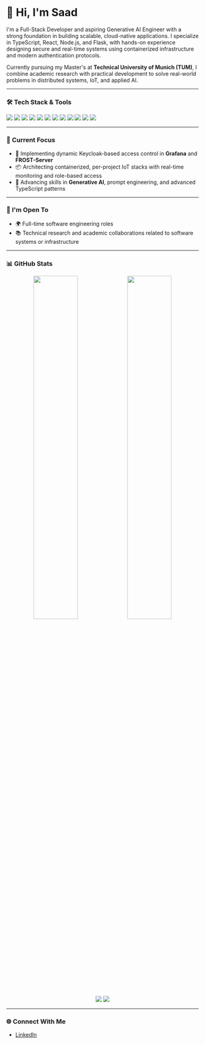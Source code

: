 # 👋 Hi, I'm Saad

I'm a Full-Stack Developer and aspiring Generative AI Engineer with a strong foundation in building scalable, cloud-native applications. I specialize in TypeScript, React, Node.js, and Flask, with hands-on experience designing secure and real-time systems using containerized infrastructure and modern authentication protocols.

Currently pursuing my Master's at **Technical University of Munich (TUM)**, I combine academic research with practical development to solve real-world problems in distributed systems, IoT, and applied AI.

---

### 🛠️ Tech Stack & Tools

<p>
  <img src="https://img.shields.io/badge/-TypeScript-3178C6?style=flat&logo=typescript&logoColor=white" />
  <img src="https://img.shields.io/badge/-React-61DAFB?style=flat&logo=react&logoColor=black" />
  <img src="https://img.shields.io/badge/-Node.js-339933?style=flat&logo=node.js&logoColor=white" />
  <img src="https://img.shields.io/badge/-NestJS-E0234E?style=flat&logo=nestjs&logoColor=white" />
  <img src="https://img.shields.io/badge/-Flask-000000?style=flat&logo=flask&logoColor=white" />
  <img src="https://img.shields.io/badge/-Docker-2496ED?style=flat&logo=docker&logoColor=white" />
  <img src="https://img.shields.io/badge/-PostgreSQL-4169E1?style=flat&logo=postgresql&logoColor=white" />
  <img src="https://img.shields.io/badge/-MongoDB-47A248?style=flat&logo=mongodb&logoColor=white" />
  <img src="https://img.shields.io/badge/-Grafana-F46800?style=flat&logo=grafana&logoColor=white" />
  <img src="https://img.shields.io/badge/-Keycloak-000000?style=flat&logo=keycloak&logoColor=white" />
  <img src="https://img.shields.io/badge/-AWS-232F3E?style=flat&logo=amazonaws&logoColor=white" />
  <img src="https://img.shields.io/badge/-GitHub%20Actions-2088FF?style=flat&logo=githubactions&logoColor=white" />
</p>

---

### 🚀 Current Focus

- 🔐 Implementing dynamic Keycloak-based access control in **Grafana** and **FROST-Server**
- 📦 Architecting containerized, per-project IoT stacks with real-time monitoring and role-based access
- 🧠 Advancing skills in **Generative AI**, prompt engineering, and advanced TypeScript patterns

---

### 🤝 I'm Open To

- 🌍 Full-time software engineering roles  
- 📚 Technical research and academic collaborations related to software systems or infrastructure

---

### 📊 GitHub Stats

<p align="center">
  <img src="https://github-readme-stats.vercel.app/api?username=syed-saad-zahidi&show_icons=true&theme=radical&count_private=true&include_all_commits=true" width="48%" />
  <img src="https://github-readme-stats.vercel.app/api/top-langs/?username=syed-saad-zahidi&layout=compact&theme=radical" width="48%" />
</p>

<p align="center">
  <img src="https://github-readme-streak-stats.herokuapp.com/?user=syed-saad-zahidi&theme=radical&date_format=M%20j%5B%2C%20Y%5D" />
  <img src="https://github-profile-summary-cards.vercel.app/api/cards/profile-details?username=syed-saad-zahidi&theme=radical" />
</p>

---

### 🌐 Connect With Me

- [LinkedIn](https://www.linkedin.com/in/syedsaadzahidi) 

